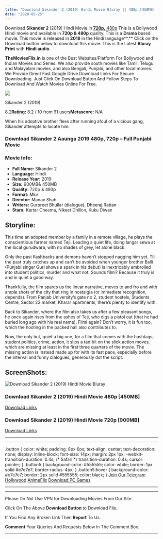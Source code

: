 ```yaml
---
title: "Download Sikander 2 (2019) Hindi Movie Bluray || 480p [450MB] || 720p [900MB]"
date: "2020-05-25"
---
```


Download **Sikander 2** (2019) Hindi Movie in [**720p,** 480p](https://1moviesflix.com/480p-movies/) This is a Bollywood Hindi movie and available in **720p & 480p** quality. This is a **Drama** based movie. This movie is released in **2019** in the Hindi language**.** Click on the Download button below to download this movie. This is the Latest **Bluray Print** with **Hindi audio**.

**TheMoviesFlix.in** is one of the Best Websites/Platform For Bollywood and Indian Movies and Series. We also provide south movies like Tamil, Telugu and Malayalam movies, and also Bengali, Punjabi, and other local movies. We Provide Direct Fast Google Drive Download Links For Secure Downloading. Just Click On Download Button And Follow Steps To Download And Watch Movies Online For Free.

[![](https://m.media-amazon.com/images/M/MV5BNzY3ZDAwNzQtNzIyYy00ZTM1LTg5MzMtZjcyMmJiYjM4ODM1XkEyXkFqcGdeQXVyNjk4OTM3MTc@._V1_SX300.jpg)](https://www.imdb.com/title/tt9614428/ "Sikander 2")

Sikander 2 (2019)

8.2**Rating:** 8.2 / 10 from 91 users**Metascore:** N/A

When his adoptive brother flees after running afoul of a vicious gang, Sikander attempts to locate him.

### Download Sikander 2 Aaunga 2019 480p, 720p – Full Punjabi Movie

### Movie Info:

- **Full Name:** Sikander 2
- **Language:** Hindi
- **Release Year:** 2019
- **Size:** 900MB& 450MB
- **Quality:** 720p & 480p
- **Format:** Mkv
- **Director:** Manav Shah
- **Writers:** Gurpreet Bhullar (dialogue), Dheeraj Rattan
- **Stars:** Kartar Cheema, Nikeet Dhillon, Kuku Diwan

## Storyline:

This time an adopted member by a family in a remote village, he plays the conscientious farmer named Teji. Leading a quiet life, doing langar sewa at the local gurudwara, with no shades of grey, let alone black.

Only the past flashbacks and demons haven’t stopped nagging him yet. Till the past truly catches up and can’t be avoided when younger brother Balli (Punjabi singer Guri shows a spark in his debut) is inextricably embroiled into student politics, murder and what not. Sounds filmi? Because it truly is and in quiet a good way.

Thankfully, the film spares us the linear narrative, moves to and fro and with ample shots of the city that ring in nostalgia (or immediate recognition, depends). From Panjab University’s gate no 2, student hostels, Students Centre, Sector 22 market, Kharar apartments, there’s plenty to identify with.

Back to Sikander, where the film also takes us after a few pleasant songs, he once again rises from the ashes of Teji, who digs a pistol out (that he had buried long ago with his real name). Filmi again? Don’t worry, it is fun too, which the hooting in the packed hall also contributes to.

Now, the only but, quiet a big one, for a film that comes with the hashtags; student politics, crime, action, it slips a tad bit on the slick action moves, which are missing at least in the first three quarters of the movie. The missing action is instead made up for with its fast pace, especially before the interval and funny dialogues, generously dot the script.

## ScreenShots:

![Download Sikander 2 (2019) Hindi Movie Bluray](https://i.imgur.com/P4G8oXY.jpg)

### Download Sikander 2 (2019) Hindi Movie 480p \[450MB\]

[Download Links](https://1moviesflix.com?a270777880=S1hhemdjREhvaE9GS01OdllCZXhwc3kyWHZWS2Z6VDcvZ3l3amd5SzJhNGZ1d0dUMjJrbjdTbU44Q3B5VHkwOXlYSHlBZ2tnRHRVaVB2Si9va2hSSGRjNjlvL3lTQUNnQ3F1UUw2d0dWRVU9)

### Download Sikander 2 (2019) Hindi Movie 720p \[900MB\]

[Download Links](https://1moviesflix.com?a270777880=S1hhemdjREhvaE9GS01OdllCZXhwc3kyWHZWS2Z6VDcvZ3l3amd5SzJhNGZ1d0dUMjJrbjdTbU44Q3B5VHkwOVlrL3FlZDVjWXNOSlpWYlo2R0MzVnpOVnpTejhpWTdBV1Z6TnVVS1d2Yk09)

* * *

* * *

.button { color: white; padding: 8px 6px; text-align: center; text-decoration: none; display: inline-block; font-size: 14px; margin: 2px 1px; -webkit-transition-duration: 0.4s; /\* Safari \*/ transition-duration: 0.4s; cursor: pointer; } .button5 { background-color: #555555; color: white; border: 1px solid #e7e7e7; border-radius: 4px; } .button5:hover { background-color: #e7e7e7; border: 2px solid #555555; color: black; } [Join Our Telegram](http://gdrivepro.xyz/join.php) [Hollywood](https://moviesverse.com/) [AnimeFlix](https://animeflix.in/) [Download PC Games](https://gamesflix.net/)  

* * *

* * *

  

Please Do Not Use VPN for Downloading Movies From Our Site.

Click On The Above **Download Button** to Download File.

If You Find Any Broken Link Then **Report** To Us.

**Comment** Your Queries And Requests Below In The Comment Box.

* * *
